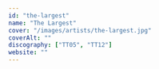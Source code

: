```yaml
---
id: "the-largest"
name: "The Largest"
cover: "/images/artists/the-largest.jpg"
coverAlt: ""
discography: ["TT05", "TT12"]
website: ""
---
```


